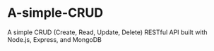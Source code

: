 # A-simple-CRUD
A simple CRUD (Create, Read, Update, Delete) RESTful API built with Node.js, Express, and MongoDB
